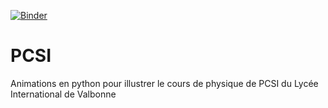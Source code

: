 [![Binder](https://mybinder.org/badge_logo.svg)](https://mybinder.org/v2/gh/jcamponovo/PCSI/master)
# PCSI
Animations en python pour illustrer le cours de physique de PCSI du Lycée International de Valbonne
